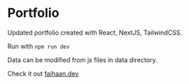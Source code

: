 # Portfolio

Updated portfolio created with React, NextJS, TailwindCSS.

Run with `npm run dev`

Data can be modified from js files in data directory.

Check it out [faihaan.dev](faihaan.dev)
